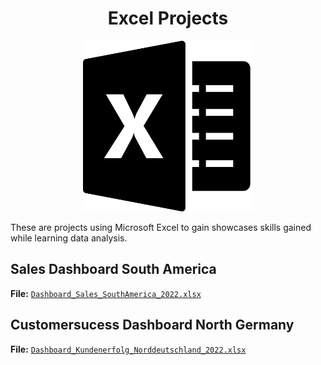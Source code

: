 <h1 align="center">Excel Projects</h1>

<p align="center">
  <img width="273px" src="https://raw.githubusercontent.com/blackcrowX/blackcrowX.github.io/main/images/icons/ms-excel.png"/>
</p>

These are projects using Microsoft Excel to gain showcases skills gained while learning data analysis.

## Sales Dashboard South America
**File:** [`Dashboard_Sales_SouthAmerica_2022.xlsx`](https://github.com/blackcrowX/Data_Analysis_Projects/blob/main/Excel/Dashboard_Sales_SouthAmerica_2022.xlsx)

## Customersucess Dashboard North Germany
**File:** [`Dashboard_Kundenerfolg_Norddeutschland_2022.xlsx`](https://github.com/blackcrowX/Data_Analysis_Portfolio/blob/main/Excel/Dashboard_Kundenerfolg_Norddeutschland_2022.xlsx)
